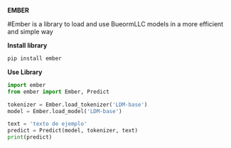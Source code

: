 **EMBER**

#Ember is a library to load and use BueormLLC models in a more efficient and simple way

**Install library**
```bash
pip install ember
```

**Use Library**
```python
import ember
from ember import Ember, Predict

tokenizer = Ember.load_tokenizer('LDM-base')
model = Ember.load_model('LDM-base')

text = 'texto de ejemplo'
predict = Predict(model, tokenizer, text)
print(predict)
```
